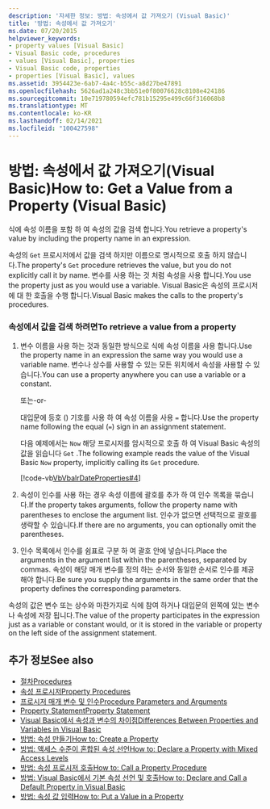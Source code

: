 ```yaml
---
description: '자세한 정보: 방법: 속성에서 값 가져오기 (Visual Basic)'
title: '방법: 속성에서 값 가져오기'
ms.date: 07/20/2015
helpviewer_keywords:
- property values [Visual Basic]
- Visual Basic code, procedures
- values [Visual Basic], properties
- Visual Basic code, properties
- properties [Visual Basic], values
ms.assetid: 3954423e-6ab7-4a4c-b55c-a8d27be47891
ms.openlocfilehash: 5626ad1a248c3bb51e0f80076628c8108e424186
ms.sourcegitcommit: 10e719780594efc781b15295e499c66f316068b8
ms.translationtype: MT
ms.contentlocale: ko-KR
ms.lasthandoff: 02/14/2021
ms.locfileid: "100427598"
---
```

# <a name="how-to-get-a-value-from-a-property-visual-basic"></a><span data-ttu-id="eabdc-103">방법: 속성에서 값 가져오기(Visual Basic)</span><span class="sxs-lookup"><span data-stu-id="eabdc-103">How to: Get a Value from a Property (Visual Basic)</span></span>

<span data-ttu-id="eabdc-104">식에 속성 이름을 포함 하 여 속성의 값을 검색 합니다.</span><span class="sxs-lookup"><span data-stu-id="eabdc-104">You retrieve a property's value by including the property name in an expression.</span></span>  
  
 <span data-ttu-id="eabdc-105">속성의 `Get` 프로시저에서 값을 검색 하지만 이름으로 명시적으로 호출 하지 않습니다.</span><span class="sxs-lookup"><span data-stu-id="eabdc-105">The property's `Get` procedure retrieves the value, but you do not explicitly call it by name.</span></span> <span data-ttu-id="eabdc-106">변수를 사용 하는 것 처럼 속성을 사용 합니다.</span><span class="sxs-lookup"><span data-stu-id="eabdc-106">You use the property just as you would use a variable.</span></span> <span data-ttu-id="eabdc-107">Visual Basic은 속성의 프로시저에 대 한 호출을 수행 합니다.</span><span class="sxs-lookup"><span data-stu-id="eabdc-107">Visual Basic makes the calls to the property's procedures.</span></span>  
  
### <a name="to-retrieve-a-value-from-a-property"></a><span data-ttu-id="eabdc-108">속성에서 값을 검색 하려면</span><span class="sxs-lookup"><span data-stu-id="eabdc-108">To retrieve a value from a property</span></span>  
  
1. <span data-ttu-id="eabdc-109">변수 이름을 사용 하는 것과 동일한 방식으로 식에 속성 이름을 사용 합니다.</span><span class="sxs-lookup"><span data-stu-id="eabdc-109">Use the property name in an expression the same way you would use a variable name.</span></span> <span data-ttu-id="eabdc-110">변수나 상수를 사용할 수 있는 모든 위치에서 속성을 사용할 수 있습니다.</span><span class="sxs-lookup"><span data-stu-id="eabdc-110">You can use a property anywhere you can use a variable or a constant.</span></span>  
  
     <span data-ttu-id="eabdc-111">또는</span><span class="sxs-lookup"><span data-stu-id="eabdc-111">-or-</span></span>  
  
     <span data-ttu-id="eabdc-112">대입문에 등호 () 기호를 사용 하 여 속성 이름을 사용 `=` 합니다.</span><span class="sxs-lookup"><span data-stu-id="eabdc-112">Use the property name following the equal (`=`) sign in an assignment statement.</span></span>  
  
     <span data-ttu-id="eabdc-113">다음 예제에서는 `Now` 해당 프로시저를 암시적으로 호출 하 여 Visual Basic 속성의 값을 읽습니다 `Get` .</span><span class="sxs-lookup"><span data-stu-id="eabdc-113">The following example reads the value of the Visual Basic `Now` property, implicitly calling its `Get` procedure.</span></span>  
  
     [!code-vb[VbVbalrDateProperties#4](~/samples/snippets/visualbasic/VS_Snippets_VBCSharp/VbVbalrDateProperties/VB/Module1.vb#4)]  
  
2. <span data-ttu-id="eabdc-114">속성이 인수를 사용 하는 경우 속성 이름에 괄호를 추가 하 여 인수 목록을 묶습니다.</span><span class="sxs-lookup"><span data-stu-id="eabdc-114">If the property takes arguments, follow the property name with parentheses to enclose the argument list.</span></span> <span data-ttu-id="eabdc-115">인수가 없으면 선택적으로 괄호를 생략할 수 있습니다.</span><span class="sxs-lookup"><span data-stu-id="eabdc-115">If there are no arguments, you can optionally omit the parentheses.</span></span>  
  
3. <span data-ttu-id="eabdc-116">인수 목록에서 인수를 쉼표로 구분 하 여 괄호 안에 넣습니다.</span><span class="sxs-lookup"><span data-stu-id="eabdc-116">Place the arguments in the argument list within the parentheses, separated by commas.</span></span> <span data-ttu-id="eabdc-117">속성이 해당 매개 변수를 정의 하는 순서와 동일한 순서로 인수를 제공 해야 합니다.</span><span class="sxs-lookup"><span data-stu-id="eabdc-117">Be sure you supply the arguments in the same order that the property defines the corresponding parameters.</span></span>  
  
 <span data-ttu-id="eabdc-118">속성의 값은 변수 또는 상수와 마찬가지로 식에 참여 하거나 대입문의 왼쪽에 있는 변수나 속성에 저장 됩니다.</span><span class="sxs-lookup"><span data-stu-id="eabdc-118">The value of the property participates in the expression just as a variable or constant would, or it is stored in the variable or property on the left side of the assignment statement.</span></span>  
  
## <a name="see-also"></a><span data-ttu-id="eabdc-119">추가 정보</span><span class="sxs-lookup"><span data-stu-id="eabdc-119">See also</span></span>

- [<span data-ttu-id="eabdc-120">절차</span><span class="sxs-lookup"><span data-stu-id="eabdc-120">Procedures</span></span>](./index.md)
- [<span data-ttu-id="eabdc-121">속성 프로시저</span><span class="sxs-lookup"><span data-stu-id="eabdc-121">Property Procedures</span></span>](./property-procedures.md)
- [<span data-ttu-id="eabdc-122">프로시저 매개 변수 및 인수</span><span class="sxs-lookup"><span data-stu-id="eabdc-122">Procedure Parameters and Arguments</span></span>](./procedure-parameters-and-arguments.md)
- [<span data-ttu-id="eabdc-123">Property Statement</span><span class="sxs-lookup"><span data-stu-id="eabdc-123">Property Statement</span></span>](../../../language-reference/statements/property-statement.md)
- [<span data-ttu-id="eabdc-124">Visual Basic에서 속성과 변수의 차이점</span><span class="sxs-lookup"><span data-stu-id="eabdc-124">Differences Between Properties and Variables in Visual Basic</span></span>](./differences-between-properties-and-variables.md)
- [<span data-ttu-id="eabdc-125">방법: 속성 만들기</span><span class="sxs-lookup"><span data-stu-id="eabdc-125">How to: Create a Property</span></span>](./how-to-create-a-property.md)
- [<span data-ttu-id="eabdc-126">방법: 액세스 수준이 혼합된 속성 선언</span><span class="sxs-lookup"><span data-stu-id="eabdc-126">How to: Declare a Property with Mixed Access Levels</span></span>](./how-to-declare-a-property-with-mixed-access-levels.md)
- [<span data-ttu-id="eabdc-127">방법: 속성 프로시저 호출</span><span class="sxs-lookup"><span data-stu-id="eabdc-127">How to: Call a Property Procedure</span></span>](./how-to-call-a-property-procedure.md)
- [<span data-ttu-id="eabdc-128">방법: Visual Basic에서 기본 속성 선언 및 호출</span><span class="sxs-lookup"><span data-stu-id="eabdc-128">How to: Declare and Call a Default Property in Visual Basic</span></span>](./how-to-declare-and-call-a-default-property.md)
- [<span data-ttu-id="eabdc-129">방법: 속성 값 입력</span><span class="sxs-lookup"><span data-stu-id="eabdc-129">How to: Put a Value in a Property</span></span>](./how-to-put-a-value-in-a-property.md)
